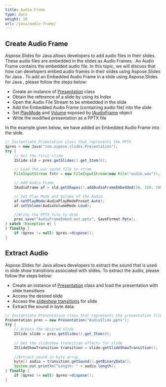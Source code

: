 ```yaml
---
title: Audio Frame
type: docs
weight: 10
url: /java/audio-frame/
---
```


## **Create Audio Frame**
Aspose.Slides for Java allows developers to add audio files in their slides. These audio files are embedded in the slides as Audio Frames . An Audio Frame contains the embedded audio file. In this topic, we will discuss that how can developers embed audio frames in their slides using Aspose.Slides for Java . To add an Embedded Audio Frame in a slide using Aspose.Slides for Java , please follow the steps below:

- Create an instance of [Presentation](https://apireference.aspose.com/slides/java/com.aspose.slides/Presentation) class
- Obtain the reference of a slide by using its Index
- Open the Audio File Stream to be embedded in the slide
- Add the Embedded Audio Frame (containing audio file) into the slide
- Set [PlayMode](https://apireference.aspose.com/slides/java/com.aspose.slides/AudioPlayModePreset) and [Volume](https://apireference.aspose.com/slides/java/com.aspose.slides/AudioVolumeMode) exposed by [IAudioFrame](https://apireference.aspose.com/slides/java/com.aspose.slides/IAudioFrame) object
- Write the modified presentation as a PPTX file

In the example given below, we have added an Embedded Audio Frame into the slide.

```java
// Instantiate Prseetation class that represents the PPTX
$pres = new Java("com.aspose.slides.Presentation");
try {
    // Get the first slide
    ISlide sld = pres.getSlides().get_Item(0);

    // Load the wav sound file to stram
    FileInputStream fstr = new FileInputStream(new File("audio.wav"));

    // Add Audio Frame
    IAudioFrame af = sld.getShapes().addAudioFrameEmbedded(50, 150, 100, 100, fstr);

    // Set Play Mode and Volume of the Audio
    af.setPlayMode(AudioPlayModePreset.Auto);
    af.setVolume(AudioVolumeMode.Loud);

    //Write the PPTX file to disk
    pres.save("AudioFrameEmbed_out.pptx", SaveFormat.Pptx);
} catch (Exception e) {
} finally {
    if ($pres != null) $pres->dispose();
}
```

## **Extract Audio**
Aspose.Slides for Java allows developers to extract the sound that is used in slide show transitions associated with slides. To extract the audio, please follow the steps below:

- Create an instance of [Presentation](https://apireference.aspose.com/slides/java/com.aspose.slides/Presentation) class and load the presentation with slide transitions
- Access the desired slide
- Access the [slideshow transitions](https://apireference.aspose.com/slides/java/com.aspose.slides/IBaseSlide#getSlideShowTransition--) for slide
- Extract the sound in byte data

```java
// Instantiate Presentation class that represents the presentation file
Presentation pres = new Presentation("AudioSlide.pptx");
try {
    // Access the desired slide
    ISlide slide = pres.getSlides().get_Item(0);
    
    // Get the slideshow transition effects for slide
    ISlideShowTransition transition = slide.getSlideShowTransition();
    
    //Extract sound in byte array
    byte[] audio = transition.getSound().getBinaryData();
    System.out.println("Length: " + audio.length);
} finally {
    if ($pres != null) $pres->dispose();
}
```